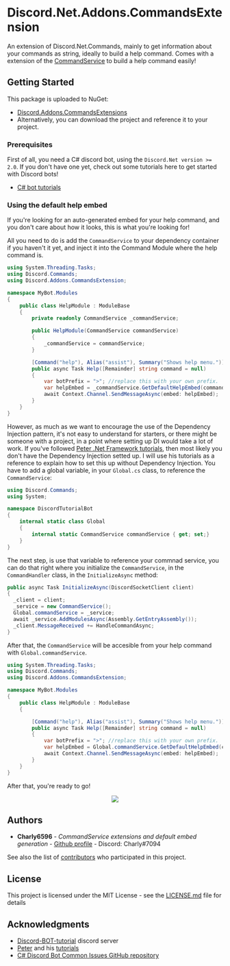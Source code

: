 # Discord.Net.Addons.CommandsExtension

An extension of Discord.Net.Commands, mainly to get information about your commands as string, ideally to build a help command. 
Comes with a extension of the [CommandService](https://discord.foxbot.me/latest/api/Discord.Commands.CommandService.html) to build a help command easily!

## Getting Started

This package is uploaded to NuGet:
- [Discord.Addons.CommandsExtensions](https://www.nuget.org/packages/Discord.Addons.CommandsExtension/)
- Alternatively, you can download the project and reference it to your project.

### Prerequisites

First of all, you need a C# discord bot, using the `Discord.Net version >= 2.0`.
If you don't have one yet, check out some tutorials here to get started with Discord bots!
- [C# bot tutorials](https://www.youtube.com/channel/UCmfZ6FWTHZjPrPP3dWQ1bHg/playlists)

### Using the default help embed

If you're looking for an auto-generated embed for your help command, and you don't care about how it looks, this is what you're looking for!

All you need to do is add the `CommandService` to your dependency container if you haven't it yet, and inject it into the Command Module where the help command is.

```cs
using System.Threading.Tasks;
using Discord.Commands;
using Discord.Addons.CommandsExtension;

namespace MyBot.Modules
{
    public class HelpModule : ModuleBase
    {
        private readonly CommandService _commandService;

        public HelpModule(CommandService commandService)
        {
            _commandService = commandService;
        }

        [Command("help"), Alias("assist"), Summary("Shows help menu.")]
        public async Task Help([Remainder] string command = null)
        {
            var botPrefix = ">"; //replace this with your own prefix.
            var helpEmbed = _commandService.GetDefaultHelpEmbed(command, botPrefix);
            await Context.Channel.SendMessageAsync(embed: helpEmbed);
        }
    }
}
```

However, as much as we want to encourage the use of the Dependency Injection pattern, it's not easy to understand for starters, or there might be someone with a project, in a point where setting up DI would take a lot of work.
If you've followed [Peter .Net Framework tutorials](https://www.youtube.com/watch?v=BwjNGq8FXLU&list=PLwmVCZVHfSkGCAs01wc74JkZVH0S8yLo_), then most likely you don't have the Dependency Injection setted up. I will use his tutorials as a reference to explain how to set this up without Dependency Injection.
You have to add a global variable, in your `Global.cs` class, to reference the `CommandService`:

```cs
using Discord.Commands;
using System;

namespace DiscordTutorialBot
{
    internal static class Global
    {
        internal static CommandService commandService { get; set;}
    }
}
```

The next step, is use that variable to reference your commnad service, you can do that right where you initialize the `CommandService`, in the `CommandHandler` class, in the `InitializeAsync` method:
```cs
public async Task InitializeAsync(DiscordSocketClient client)
{
  _client = client;
  _service = new CommandService();
  Global.commandService = _service;
  await _service.AddModulesAsync(Assembly.GetEntryAssembly());
  _client.MessageReceived += HandleCommandAsync;
}
```
After that, the `CommandService` will be accesible from your help command with `Global.commandService`.

```cs
using System.Threading.Tasks;
using Discord.Commands;
using Discord.Addons.CommandsExtension;

namespace MyBot.Modules
{
    public class HelpModule : ModuleBase
    {      

        [Command("help"), Alias("assist"), Summary("Shows help menu.")]
        public async Task Help([Remainder] string command = null)
        {
            var botPrefix = ">"; //replace this with your own prefix.
            var helpEmbed = Global.commandService.GetDefaultHelpEmbed(command, botPrefix);
            await Context.Channel.SendMessageAsync(embed: helpEmbed);
        }
    }
}
```
After that, you're ready to go!
<p align="center">
  <img src="https://thumbs.gfycat.com/ImpossibleIllustriousIaerismetalmark-small.gif">
</p>

## Authors

* **Charly6596** - _CommandService extensions and default embed generation_ - [Github profile](https://github.com/Charly6596) - Discord: Charly#7094

See also the list of [contributors](https://github.com/Charly6596/Discord.Addons.CommandsExtension/graphs/contributors) who participated in this project.

## License

This project is licensed under the MIT License - see the [LICENSE.md](LICENSE.md) file for details

## Acknowledgments

* [Discord-BOT-tutorial](https://discord.gg/cGhEZuk) discord server
* [Peter](https://github.com/petrspelos) and his [tutorials](https://www.youtube.com/channel/UCmfZ6FWTHZjPrPP3dWQ1bHg/playlists)
* [C# Discord Bot Common Issues GitHub repository](https://github.com/discord-bot-tutorial/common-issues)
